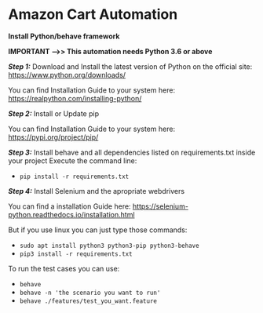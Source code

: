 # Amazon Cart Automation

**Install Python/behave framework**

**IMPORTANT -->> This automation needs Python 3.6 or above**

**_Step 1:_** Download and Install the latest version of Python on the official site: https://www.python.org/downloads/

You can find Installation Guide to your system here: https://realpython.com/installing-python/

**_Step 2:_** Install or Update pip

You can find Installation Guide to your system here: https://pypi.org/project/pip/

**_Step 3:_** Install behave and all dependencies listed on requirements.txt inside your project
Execute the command line:

- `pip install -r requirements.txt`

**_Step 4:_** Install Selenium and the apropriate webdrivers

You can find a installation Guide here: https://selenium-python.readthedocs.io/installation.html

But if you use linux you can just type those commands:

- `sudo apt install python3 python3-pip python3-behave`
- `pip3 install -r requirements.txt`

To run the test cases you can use:

- `behave`
- `behave -n 'the scenario you want to run'`
- `behave ./features/test_you_want.feature`